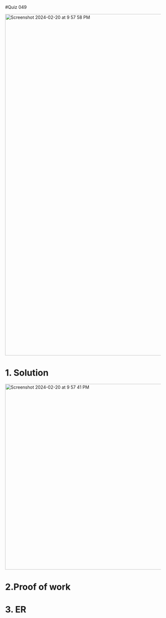 #Quiz 049

<img width="1105" alt="Screenshot 2024-02-20 at 9 57 58 PM" src="https://github.com/K-Schriber/Unit-3-Comp-Sci/assets/142757998/5c926b4d-c36e-44f4-9e4f-de147502dc5a">

# 1. Solution

<img width="601" alt="Screenshot 2024-02-20 at 9 57 41 PM" src="https://github.com/K-Schriber/Unit-3-Comp-Sci/assets/142757998/4f3c60e6-b87b-48cc-8bb6-9d6042ce9287">

# 2.Proof of work


# 3. ER

